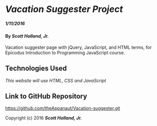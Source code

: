 # _Vacation Suggester Project_

##### _1/11/2016_

#### By _**Scott Holland, Jr.**_

Vacation suggester page with jQuery, JavaScript, and HTML terms, for Epicodus Introduction to Programming JavaScript course.

## Technologies Used

_This website will use HTML, CSS and JavaScript_

## Link to GitHub Repository

https://github.com/theAppanaut/Vacation-suggester.git

Copyright (c) 2016 **_Scott Holland, Jr._**
